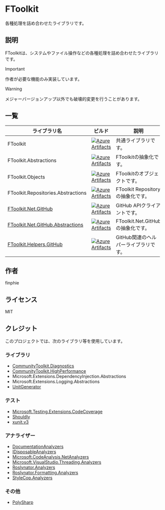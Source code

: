 # FToolkit

各種処理を詰め合わせたライブラリです。

## 説明

FToolkitは、システムやファイル操作などの各種処理を詰め合わせたライブラリです。

> [!Important]
> 作者が必要な機能のみ実装しています。

> [!Warning]
> メジャーバージョンアップ以外でも破壊的変更を行うことがあります。

## 一覧

|ライブラリ名|ビルド|説明|
|-|-|-|
|FToolkit|[![Azure Artifacts](https://feeds.dev.azure.com/finphie/7af9aa4d-c550-43af-87a5-01539b2d9934/_apis/public/Packaging/Feeds/DotNet/Packages/13a33d25-881a-49e3-88a2-3775a2667a9d/Badge)](https://dev.azure.com/finphie/Main/_artifacts/feed/DotNet/NuGet/FToolkit?preferRelease=true)|共通ライブラリです。|
|FToolkit.Abstractions|[![Azure Artifacts](https://feeds.dev.azure.com/finphie/7af9aa4d-c550-43af-87a5-01539b2d9934/_apis/public/Packaging/Feeds/DotNet/Packages/8f71e7c3-ea8d-4595-9433-de7d50466e4c/Badge)](https://dev.azure.com/finphie/Main/_artifacts/feed/DotNet/NuGet/FToolkit.Abstractions?preferRelease=true)|FToolkitの抽象化です。|
|FToolkit.Objects|[![Azure Artifacts](https://feeds.dev.azure.com/finphie/7af9aa4d-c550-43af-87a5-01539b2d9934/_apis/public/Packaging/Feeds/DotNet/Packages/9d970463-8e09-4a85-a484-dc4a27958fa2/Badge)](https://dev.azure.com/finphie/Main/_artifacts/feed/DotNet/NuGet/FToolkit.Objects?preferRelease=true)|FToolkitのオブジェクトです。|
|FToolkit.Repositories.Abstractions|[![Azure Artifacts](https://feeds.dev.azure.com/finphie/7af9aa4d-c550-43af-87a5-01539b2d9934/_apis/public/Packaging/Feeds/DotNet/Packages/ee1fe309-e173-4d6c-ada5-a12012da6df0/Badge)](https://dev.azure.com/finphie/Main/_artifacts/feed/DotNet/NuGet/FToolkit.Repositories.Abstractions?preferRelease=true)|FToolkit Repositoryの抽象化です。|
|[FToolkit.Net.GitHub](https://github.com/finphie/FToolkit.Net.GitHub)|[![Azure Artifacts](https://feeds.dev.azure.com/finphie/7af9aa4d-c550-43af-87a5-01539b2d9934/_apis/public/Packaging/Feeds/DotNet/Packages/83ebb2f6-41b9-4e74-9d9f-fdafdff4d36d/Badge)](https://dev.azure.com/finphie/Main/_artifacts/feed/DotNet/NuGet/FToolkit.Net.GitHub?preferRelease=true)|GitHub APIクライアントです。|
|[FToolkit.Net.GitHub.Abstractions](https://github.com/finphie/FToolkit.Net.GitHub)|[![Azure Artifacts](https://feeds.dev.azure.com/finphie/7af9aa4d-c550-43af-87a5-01539b2d9934/_apis/public/Packaging/Feeds/DotNet/Packages/fddd1811-1083-4d0c-a0b6-dae07d0e4a1f/Badge)](https://dev.azure.com/finphie/Main/_artifacts/feed/DotNet/NuGet/FToolkit.Net.GitHub.Abstractions?preferRelease=true)|FToolkit.Net.GitHubの抽象化です。|
|[FToolkit.Helpers.GitHub](https://github.com/finphie/FToolkit.Helpers.GitHub)|[![Azure Artifacts](https://feeds.dev.azure.com/finphie/7af9aa4d-c550-43af-87a5-01539b2d9934/_apis/public/Packaging/Feeds/DotNet/Packages/c7cc9126-48f7-4e69-9d25-b7a452d690ca/Badge)](https://dev.azure.com/finphie/Main/_artifacts/feed/DotNet/NuGet/FToolkit.Helpers.GitHub?preferRelease=true)|GitHub関連のヘルパーライブラリです。|

## 作者

finphie

## ライセンス

MIT

## クレジット

このプロジェクトでは、次のライブラリ等を使用しています。

### ライブラリ

- [CommunityToolkit.Diagnostics](https://github.com/CommunityToolkit/dotnet)
- [CommunityToolkit.HighPerformance](https://github.com/CommunityToolkit/dotnet)
- Microsoft.Extensions.DependencyInjection.Abstractions
- Microsoft.Extensions.Logging.Abstractions
- [UnitGenerator](https://github.com/Cysharp/UnitGenerator)

### テスト

- [Microsoft.Testing.Extensions.CodeCoverage](https://github.com/microsoft/codecoverage)
- [Shouldly](https://github.com/shouldly/shouldly)
- [xunit.v3](https://github.com/xunit/xunit)

### アナライザー

- [DocumentationAnalyzers](https://github.com/DotNetAnalyzers/DocumentationAnalyzers)
- [IDisposableAnalyzers](https://github.com/DotNetAnalyzers/IDisposableAnalyzers)
- [Microsoft.CodeAnalysis.NetAnalyzers](https://github.com/dotnet/roslyn-analyzers)
- [Microsoft.VisualStudio.Threading.Analyzers](https://github.com/Microsoft/vs-threading)
- [Roslynator.Analyzers](https://github.com/dotnet/roslynator)
- [Roslynator.Formatting.Analyzers](https://github.com/dotnet/roslynator)
- [StyleCop.Analyzers](https://github.com/DotNetAnalyzers/StyleCopAnalyzers)

### その他

- [PolySharp](https://github.com/Sergio0694/PolySharp)
